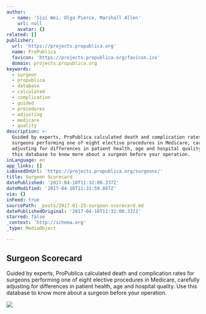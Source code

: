 ```yaml
---
author:
  - name: 'Sisi Wei, Olga Pierce, Marshall Allen'
    url: null
    avatar: {}
related: []
publisher:
  url: 'https://projects.propublica.org'
  name: ProPublica
  favicon: 'https://projects.propublica.org/favicon.ico'
  domain: projects.propublica.org
keywords:
  - surgeon
  - propublica
  - database
  - calculated
  - complication
  - guided
  - procedures
  - adjusting
  - medicare
  - quality
description: >-
  Guided by experts, ProPublica calculated death and complication rates for
  surgeons performing one of eight elective procedures in Medicare, carefully
  adjusting for differences in patient health, age and hospital quality. Use
  this database to know more about a surgeon before your operation.
inLanguage: en
app_links: []
isBasedOnUrl: 'https://projects.propublica.org/surgeons/'
title: Surgeon Scorecard
datePublished: '2017-04-10T11:32:00.337Z'
dateModified: '2017-04-10T11:31:59.887Z'
via: {}
inFeed: true
sourcePath: _posts/2017-01-23-surgeon-scorecard.md
datePublishedOriginal: '2017-04-10T11:32:00.337Z'
starred: false
_context: 'http://schema.org'
_type: MediaObject

---
```

<article style=""><h1>Surgeon Scorecard</h1><p>Guided by experts, ProPublica calculated death and complication rates for surgeons performing one of eight elective procedures in Medicare, carefully adjusting for differences in patient health, age and hospital quality. Use this database to know more about a surgeon before your operation.</p><img src="https://www.propublica.org/images/ngen/gypsy_og_image/20150714-patient-safety-or-1200x630.jpg" /></article>